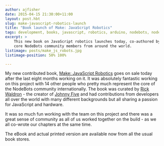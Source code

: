 ```yaml
---
author: ajfisher
date: 2015-04-15 21:30:00+11:00
layout: post.hbt
slug: make-javascript-robotics-launch
title: "Book launch of Make: JavaScript Robotics"
tags: development, books, javascript, robotics, arduino, nodebots, nodejs, launch
excerpt: >
    This new book on JavaScript robotics launches today, co-authored by 15 of
    core NodeBots community members from around the world.
listimage: posts/make_js_robots.jpg
listimage-position: 50% 100%

---
```


My new contributed book, [Make: JavaScript Robotics](http://shop.oreilly.com/product/0636920031390.do)
goes on sale today after the last eight months working on it. It was absolutely
fantastic working on this project with 14 other people who pretty much represent
the core of the NodeBots community internationally. The book was curated by
[Rick Waldron](http://twitter.com/rwaldron) - the creator of
[Johnny Five](http://johnny-five.io) and had contributions from developers
all over the world with many different backgrounds but all sharing a passion
for JavaScript and hardware.

It was so much fun working with the team on this project and there was a great
sense of community as all of us worked together on the build - as we all co-wrote
our chapters at the same time.

The eBook and actual printed version are available now from all the usual book
stores.


